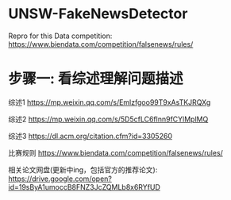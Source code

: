 # UNSW-FakeNewsDetector
Repro for this Data competition: https://www.biendata.com/competition/falsenews/rules/

# 步骤一: 看综述理解问题描述
综述1
https://mp.weixin.qq.com/s/Emlzfgoo99T9xAsTKJRQXg

综述2
https://mp.weixin.qq.com/s/5D5cfLC6flnn9fCYlMplMQ

综述3
https://dl.acm.org/citation.cfm?id=3305260

比赛规则
https://www.biendata.com/competition/falsenews/rules/

相关论文网盘(更新中ing，包括官方的推荐论文):
https://drive.google.com/open?id=19sByA1umoccB8FNZ3JcZQMLb8x6RYfUD
